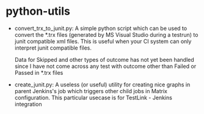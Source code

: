 python-utils
============

 + convert_trx_to_junit.py:
     A simple python script which can be used to convert the *.trx files
     (generated by MS Visual Studio during a testrun) to junit compatible
     xml files. This is useful when your CI system can only interpret junit
     compatible files.

     Data for Skipped and other types of outcome has not yet been handled
     since I have not come across any test with outcome other than Failed
     or Passed in *.trx files
 + create_junit.py:
     A useless (or useful) utility for creating nice graphs in parent
     Jenkins's job which triggers other child jobs in Matrix configuration.
     This particular usecase is for TestLink - Jenkins integration
